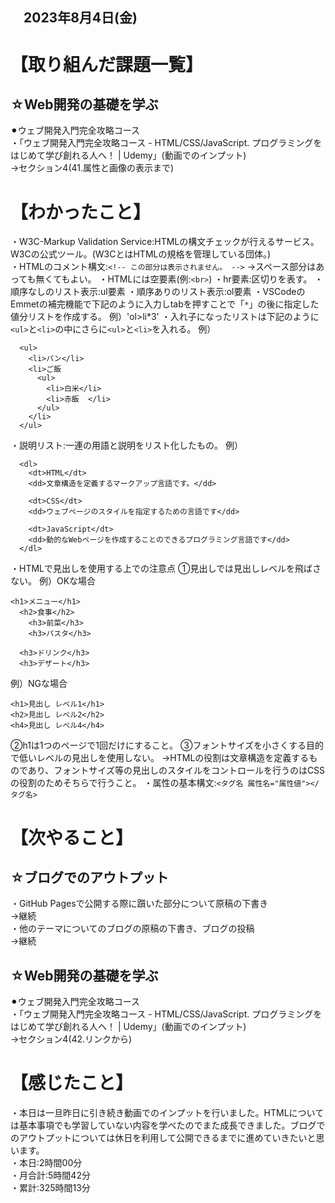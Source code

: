 ## 　2023年8月4日(金)
# 【取り組んだ課題一覧】
## ☆Web開発の基礎を学ぶ
⚫︎ウェブ開発入門完全攻略コース<br>
・「ウェブ開発入門完全攻略コース - HTML/CSS/JavaScript. プログラミングをはじめて学び創れる人へ！ | Udemy」(動画でのインプット)<br>
→セクション4(41.属性と画像の表示まで)<br>
# 【わかったこと】
・W3C-Markup Validation Service:HTMLの構文チェックが行えるサービス。W3Cの公式ツール。(W3CとはHTMLの規格を管理している団体。)<br>
・HTMLのコメント構文:`<!-- この部分は表示されません。 -->`
→スペース部分はあっても無くてもよい。
・HTMLには空要素(例:```<br>```)
・hr要素:区切りを表す。
・順序なしのリスト表示:ul要素
・順序ありのリスト表示:ol要素
・VSCodeのEmmetの補完機能で下記のように入力しtabを押すことで「`*`」の後に指定した値分リストを作成する。
例）'ol>li*3'
・入れ子になったリストは下記のように`<ul>`と`<li>`の中にさらに`<ul>`と`<li>`を入れる。
例）
```
  <ul>
    <li>パン</li>
    <li>ご飯
      <ul>
        <li>白米</li>
        <li>赤飯  </li>
      </ul>
    </li>
  </ul>

```
・説明リスト:一連の用語と説明をリスト化したもの。
例）
```
  <dl>
    <dt>HTML</dt>
    <dd>文章構造を定義するマークアップ言語です。</dd>

    <dt>CSS</dt>
    <dd>ウェブページのスタイルを指定するための言語です</dd>

    <dt>JavaScript</dt>
    <dd>動的なWebページを作成することのできるプログラミング言語です</dd>
  </dl>
```
・HTMLで見出しを使用する上での注意点
①見出しでは見出しレベルを飛ばさない。
例）OKな場合
```
<h1>メニュー</h1>
  <h2>食事</h2>
    <h3>前菜</h3>
    <h3>パスタ</h3>

  <h3>ドリンク</h3>
  <h3>デザート</h3>
```
例）NGな場合
```
<h1>見出し レベル1</h1>
<h2>見出し レベル2</h2>
<h4>見出し レベル4</h4>
```
②h1は1つのページで1回だけにすること。
③フォントサイズを小さくする目的で低いレベルの見出しを使用しない。
→HTMLの役割は文章構造を定義するものであり、フォントサイズ等の見出しのスタイルをコントロールを行うのはCSSの役割のためそちらで行うこと。
・属性の基本構文:`<タグ名 属性名="属性値"></タグ名>`
# 【次やること】
## ☆ブログでのアウトプット
・GitHub Pagesで公開する際に躓いた部分について原稿の下書き<br>
→継続<br>
・他のテーマについてのブログの原稿の下書き、ブログの投稿<br>
→継続<br>
## ☆Web開発の基礎を学ぶ
⚫︎ウェブ開発入門完全攻略コース<br>
・「ウェブ開発入門完全攻略コース - HTML/CSS/JavaScript. プログラミングをはじめて学び創れる人へ！ | Udemy」(動画でのインプット)<br>
→セクション4(42.リンクから)<br>
# 【感じたこと】
・本日は一旦昨日に引き続き動画でのインプットを行いました。HTMLについては基本事項でも学習していない内容を学べたのでまた成長できました。ブログでのアウトプットについては休日を利用して公開できるまでに進めていきたいと思います。<br>
・本日:2時間00分<br>
・月合計:5時間42分<br>
・累計:325時間13分<br>
